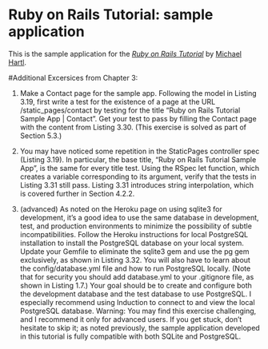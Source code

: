 # Ruby on Rails Tutorial: sample application

This is the sample application for
the [*Ruby on Rails Tutorial*](http://railstutorial.org/)
by [Michael Hartl](http://michaelhartl.com/).








#Additional Excersices from Chapter 3:

1.  Make a Contact page for the sample app. Following the model in Listing 3.19, first write a test for the existence of a page at the URL /static_pages/contact by testing for the title “Ruby on Rails Tutorial Sample App | Contact”. Get your test to pass by filling the Contact page with the content from Listing 3.30. (This exercise is solved as part of Section 5.3.)

2.  You may have noticed some repetition in the StaticPages controller spec (Listing 3.19). In particular, the base title, “Ruby on Rails Tutorial Sample App”, is the same for every title test. Using the RSpec let function, which creates a variable corresponding to its argument, verify that the tests in Listing 3.31 still pass. Listing 3.31 introduces string interpolation, which is covered further in Section 4.2.2.

3.  (advanced) As noted on the Heroku page on using sqlite3 for development, it’s a good idea to use the same database in development, test, and production environments to minimize the possibility of subtle incompatibilities. Follow the Heroku instructions for local PostgreSQL installation to install the PostgreSQL database on your local system. Update your Gemfile to eliminate the sqlite3 gem and use the pg gem exclusively, as shown in Listing 3.32. You will also have to learn about the config/database.yml file and how to run PostgreSQL locally. (Note that for security you should add database.yml to your .gitignore file, as shown in Listing 1.7.) Your goal should be to create and configure both the development database and the test database to use PostgreSQL. I especially recommend using Induction to connect to and view the local PostgreSQL database. Warning: You may find this exercise challenging, and I recommend it only for advanced users. If you get stuck, don’t hesitate to skip it; as noted previously, the sample application developed in this tutorial is fully compatible with both SQLite and PostgreSQL.

